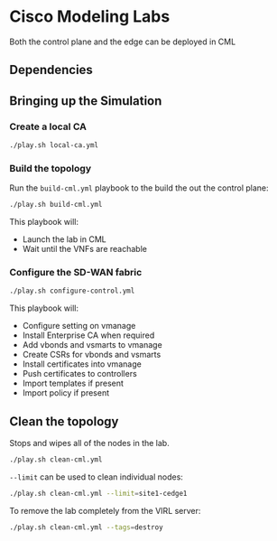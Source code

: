 # Cisco Modeling Labs

Both the control plane and the edge can be deployed in CML

## Dependencies

## Bringing up the Simulation

### Create a local CA

```bash
./play.sh local-ca.yml
```

### Build the topology

Run the `build-cml.yml` playbook to the build the out the control plane:

```bash
./play.sh build-cml.yml
```

This playbook will:

* Launch the lab in CML
* Wait until the VNFs are reachable

### Configure the SD-WAN fabric

```bash
./play.sh configure-control.yml
```

This playbook will:

* Configure setting on vmanage
* Install Enterprise CA when required
* Add vbonds and vsmarts to vmanage
* Create CSRs for vbonds and vsmarts
* Install certificates into vmanage
* Push certificates to controllers
* Import templates if present
* Import policy if present

## Clean the topology

Stops and wipes all of the nodes in the lab.

```bash
./play.sh clean-cml.yml
```

`--limit` can be used to clean individual nodes:

```bash
./play.sh clean-cml.yml --limit=site1-cedge1
```

To remove the lab completely from the VIRL server:

```bash
./play.sh clean-cml.yml --tags=destroy
```